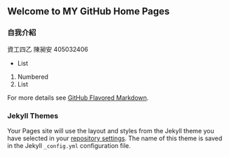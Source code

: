 ## Welcome to MY GitHub Home Pages


### 自我介紹

資工四乙 陳昶安 405032406  

- List

1. Numbered
2. List


For more details see [GitHub Flavored Markdown](https://github.com/an-awo/Web_Test).

### Jekyll Themes

Your Pages site will use the layout and styles from the Jekyll theme you have selected in your [repository settings](https://github.com/an-awo/Web_Test/settings). The name of this theme is saved in the Jekyll `_config.yml` configuration file.


